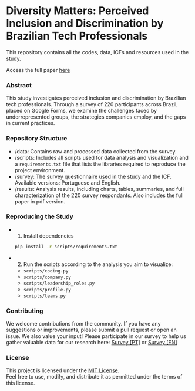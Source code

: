 # Diversity Matters: Perceived Inclusion and Discrimination by Brazilian Tech Professionals

This repository contains all the codes, data, ICFs and resources used in the study.

Access the full paper [here](results/Diversity4SEBR.pdf)

### Abstract

This study investigates perceived inclusion and discrimination by Brazilian tech professionals. Through a survey of 220 participants across Brazil, placed on Google Forms, we examine the challenges faced by underrepresented groups, the strategies companies employ, and the gaps in current practices.

### Repository Structure

- /data: Contains raw and processed data collected from the survey.
- /scripts: Includes all scripts used for data analysis and visualization and a `requirements.txt` file that lists the libraries required to reproduce the project environment.
- /survey: The survey questionnaire used in the study and the ICF. Available versions: Portuguese and English.
- /results: Analysis results, including charts, tables, summaries, and full characterization of the 220 survey respondants. Also includes the full paper in pdf version.

### Reproducing the Study

- 1. Install dependencies

    ```bash
   pip install -r scripts/requirements.txt
   ```

- 2. Run the scripts according to the analysis you aim to visualize:

    - `scripts/coding.py`
    - `scripts/company.py`
    - `scripts/leadership_roles.py`
    - `scripts/profile.py`
    - `scripts/teams.py`

### Contributing

We welcome contributions from the community. If you have any suggestions or improvements, please submit a pull request or open an issue. We also value your input! Please participate in our survey to help us gather valuable data for our research here: [Survey [PT]](https://forms.gle/n9wLZbP2Nd2nRhUD9) or [Survey [EN]](https://forms.gle/21LsnDiqJqDLoihW8)

### License

This project is licensed under the [MIT License](https://opensource.org/licenses/MIT).  
Feel free to use, modify, and distribute it as permitted under the terms of this license.